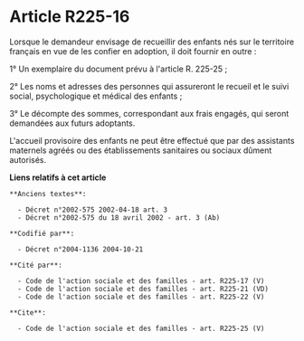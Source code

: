 # Article R225-16

Lorsque le demandeur envisage de recueillir des enfants nés sur le territoire français en vue de les confier en adoption, il
doit fournir en outre : 

1° Un exemplaire du document prévu à l'article R. 225-25 ; 

2° Les noms et adresses des personnes qui assureront le recueil et le suivi social, psychologique et médical des enfants ; 

3° Le décompte des sommes, correspondant aux frais engagés, qui seront demandées aux futurs adoptants. 

L'accueil provisoire des enfants ne peut être effectué que par des assistants maternels agréés ou des établissements
sanitaires ou sociaux dûment autorisés.

**Liens relatifs à cet article**

	**Anciens textes**:

	  - Décret n°2002-575 2002-04-18 art. 3
	  - Décret n°2002-575 du 18 avril 2002 - art. 3 (Ab)

	**Codifié par**:

	  - Décret n°2004-1136 2004-10-21

	**Cité par**:

	  - Code de l'action sociale et des familles - art. R225-17 (V)
	  - Code de l'action sociale et des familles - art. R225-21 (VD)
	  - Code de l'action sociale et des familles - art. R225-22 (V)

	**Cite**:

	  - Code de l'action sociale et des familles - art. R225-25 (V)

